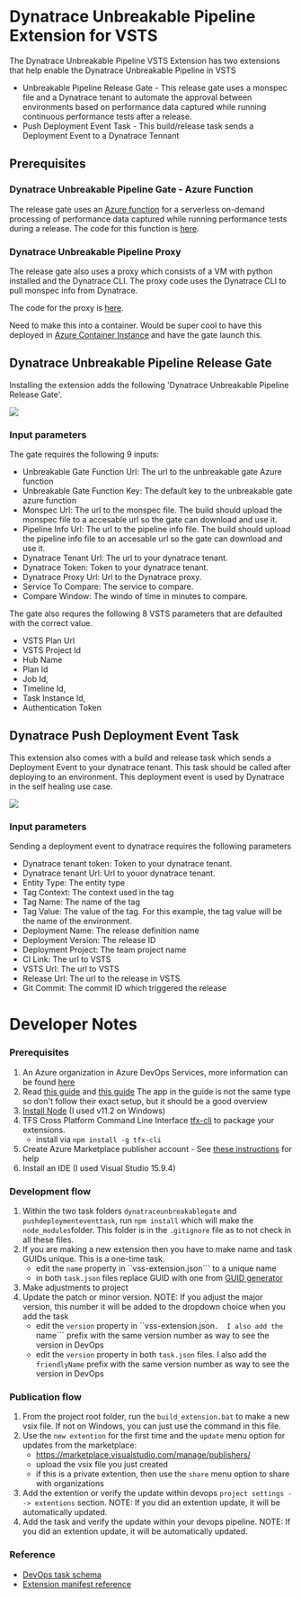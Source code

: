 # Dynatrace Unbreakable Pipeline Extension for VSTS

The Dynatrace Unbreakable Pipeline VSTS Extension has two extensions that help enable the Dynatrace Unbreakable Pipeline in VSTS

- Unbreakable Pipeline Release Gate - This release gate uses a monspec file and a Dynatrace tenant to automate the approval between environments based on performance data captured while running continuous performance tests after a release.
- Push Deployment Event Task - This build/release task sends a Deployment Event to a Dynatrace Tennant

## Prerequisites

### Dynatrace Unbreakable Pipeline Gate - Azure Function

The release gate uses an [Azure function](https://azure.microsoft.com/en-us/services/functions/) for a serverless on-demand processing of performance data captured while running performance tests during a release. The code for this function is [here](https://github.com/dynatrace-innovationlab/unbreakable-pipeline-vsts/tree/master/UnbreakablePipelineGate/DynatraceUnbreakablePipelineFunction).

### Dynatrace Unbreakable Pipeline Proxy

The release gate also uses a proxy which consists of a VM with python installed and the Dynatrace CLI. The proxy code uses the Dynatrace CLI to pull monspec info from Dynatrace.

The code for the proxy is [here](https://github.com/dynatrace-innovationlab/unbreakable-pipeline-vsts/tree/master/UnbreakablePipelineProxy).

Need to make this into a container. Would be super cool to have this deployed in [Azure Container Instance](https://azure.microsoft.com/en-us/services/container-instances/) and have the gate launch this.

## Dynatrace Unbreakable Pipeline Release Gate
Installing the extension adds the following 'Dynatrace Unbreakable Pipeline Release Gate'.

![](gate.png)

### Input parameters
The gate requires the following 9 inputs:

- Unbreakable Gate Function Url: The url to the unbreakable gate Azure function
- Unbreakable Gate Function Key: The default key to the unbreakable gate azure function
- Monspec Url: The url to the monspec file. The build should upload the monspec file to a accesable url so the gate can download and use it.
- Pipeline Info Url: The url to the pipeline info file. The build should upload the pipeline info file to an accesable url so the gate can download and use it.
- Dynatrace Tenant Url: The url to your dynatrace tenant.
- Dynatrace Token: Token to your dynatrace tenant.
- Dynatrace Proxy Url: Url to the Dynatrace proxy.
- Service To Compare: The service to compare.
- Compare Window: The windo of time in minutes to compare.

The gate also requres the following 8 VSTS parameters that are defaulted with the correct value.

- VSTS Plan Url
- VSTS Project Id
- Hub Name
- Plan Id
- Job Id,
- Timeline Id,
- Task Instance Id,
- Authentication Token

## Dynatrace Push Deployment Event Task

This extension also comes with a build and release task which sends a Deployment Event to your dynatrace tenant. This task should be called after deploying to an environment. This deployment event is used by Dynatrace in the self healing use case.

![](deployment.png)

### Input parameters

Sending a deployment event to dynatrace requires the following parameters

- Dynatrace tenant token: Token to your dynatrace tenant.
- Dynatrace tenant Url: Url to youor dynatrace tenant.
- Entity Type: The entity type
- Tag Context: The context used in the tag
- Tag Name: The name of the tag
- Tag Value: The value of the tag. For this example, the tag value will be the name of the environment.
- Deployment Name: The release definition name
- Deployment Version: The release ID
- Deployment Project: The team project name
- CI Link: The url to VSTS
- VSTS Url: The url to VSTS
- Release Url: The url to the release in VSTS
- Git Commit: The commit ID which triggered the release


# Developer Notes

### Prerequisites
1. An Azure organization in Azure DevOps Services, more information can be found [here](https://visualstudio.microsoft.com/team-services/)
1. Read [this guide](https://docs.microsoft.com/en-us/azure/devops/extend/get-started/node?view=vsts) and [this guide](https://docs.microsoft.com/en-us/azure/devops/extend/develop/add-build-task?view=vsts)  The app in the guide is not the same type so don't follow their exact setup, but it should be a good overview
1. [Install Node](https://nodejs.org/en/download/)  (I used v11.2 on Windows)
1. TFS Cross Platform Command Line Interface [tfx-cli](https://www.npmjs.com/package/tfx-cli) to package your extensions.  
   * install via ```npm install -g tfx-cli```
1. Create Azure Marketplace publisher account - See [these instructions](https://docs.microsoft.com/en-us/azure/devops/extend/develop/add-build-task?view=vsts#createpublisher) for help
1. Install an IDE (I used Visual Studio 15.9.4)

### Development flow
1. Within the two task folders ```dynatraceunbreakablegate``` and ```pushdeploymenteventtask```, run ```npm install``` which will make the ```node_modules```folder.  This folder is in the ```.gitignore``` file as to not check in all these files.
1. If you are making a new extension then you have to make name and task GUIDs unique.  This is a one-time task.
   * edit the ```name``` property in ``vss-extension.json``` to a unique name
   * in both ```task.json``` files replace GUID with one from [GUID generator](https://www.guidgen.com/)
1. Make adjustments to project
1. Update the patch or minor version.  NOTE: If you adjust the major version, this number it will be added to the dropdown choice when you add the task
   * edit the ```version``` property in ``vss-extension.json```.  I also add the ```name``` prefix with the same version number as way to see the version in DevOps
   * edit the ```version``` property in both ```task.json``` files.  I also add the ```friendlyName``` prefix with the same version number as way to see the version in DevOps

### Publication flow
1. From the project root folder, run the ```build_extension.bat``` to make a new vsix file.  If not on Windows, you can just use the command in this file.
1. Use the ```new extention``` for the first time and the ```update``` menu option for updates from the marketplace: 
   * https://marketplace.visualstudio.com/manage/publishers/<YOUR ID>
   * upload the vsix file you just created
   * if this is a private extention, then use the ```share``` menu option to share with organizations
1. Add the extention or verify the update within devops ```project settings --> extentions``` section. NOTE: If you did an extention update, it will be automatically updated. 
1. Add the task and verify the update within your devops pipeline.  NOTE: If you did an extention update, it will be automatically updated. 

### Reference 

* [DevOps task schema](https://github.com/Microsoft/azure-pipelines-task-lib/blob/master/tasks.schema.json)
* [Extension manifest reference](https://docs.microsoft.com/en-us/azure/devops/extend/develop/manifest?view=vsts)
